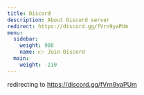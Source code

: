 ```yaml
---
title: Discord
description: About Discord server
redirect: https://discord.gg/fVrn9yaPUm
menu:
  sidebar:
    weight: 900
    name: 👉 Join Discord
  main:
    weight: -210
---
```


<!-- 一時的にDiscordへの招待を中止しています。開発は継続しており、しばらくしたら再開しますのでお待ちください！ -->

<!-- Inviting new members to the Discord server is temporarily suspended.  
Development is still ongoing, and we hope to resume inviting new members soon! -->

redirecting to https://discord.gg/fVrn9yaPUm
